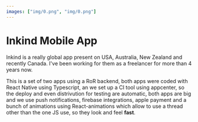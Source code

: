 ```yaml
---
images: ["img/0.png", "img/0.png"]
---
```


# Inkind Mobile App

Inkind is a really global app present on USA, Australia, New Zealand and recently Canada. I&#39;ve been working for them as a freelancer for more than 4 years now.

This is a set of two apps using a RoR backend, both apps were coded with React Native using Typescript, an we set up a CI tool using appcenter, so the deploy and even distrivution for testing are automatic, both apps are big and we use push notifications, firebase integrations, apple payment and a bunch of animations using React-animations which allow to use a thread other than the one JS use, so they look and feel **fast**.
